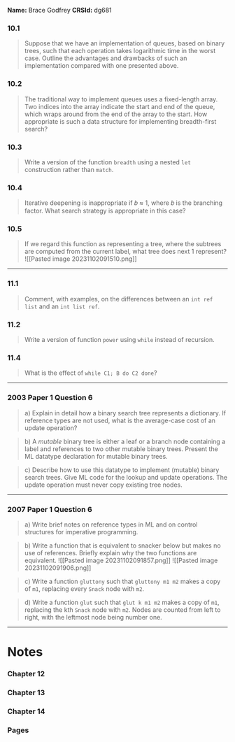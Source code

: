 **Name:** Brace Godfrey
**CRSId:** dg681

### 10.1
> Suppose that we have an implementation of queues, based on binary trees, such that each operation takes logarithmic time in the worst case. Outline the advantages and drawbacks of such an implementation compared with one presented above.

### 10.2
> The traditional way to implement queues uses a fixed-length array. Two indices into the array indicate the start and end of the queue, which wraps around from the end of the array to the start. How appropriate is such a data structure for implementing breadth-first search?

### 10.3
> Write a version of the function `breadth` using a nested `let` construction rather than `match`.

### 10.4
> Iterative deepening is inappropriate if 𝑏 ≈ 1, where 𝑏 is the branching factor. What search strategy is appropriate in this case?

### 10.5
> If we regard this function as representing a tree, where the subtrees are computed from the current label, what tree does next 1 represent?
> ![[Pasted image 20231102091510.png]]

---

### 11.1
> Comment, with examples, on the differences between an `int ref list` and an `int list ref`.

### 11.2
> Write a version of function `power` using `while` instead of recursion.

### 11.4
> What is the effect of `while C1; B do C2 done`?

---

### 2003 Paper 1 Question 6
> a) Explain in detail how a binary search tree represents a dictionary. If reference types are not used, what is the average-case cost of an update operation?



> b) A *mutable* binary tree is either a leaf or a branch node containing a label and references to two other mutable binary trees. Present the ML datatype declaration for mutable binary trees.



> c) Describe how to use this datatype to implement (mutable) binary search trees. Give ML code for the lookup and update operations. The update operation must never copy existing tree nodes.

---

### 2007 Paper 1 Question 6
> a) Write brief notes on reference types in ML and on control structures for imperative programming.



> b) Write a function that is equivalent to snacker below but makes no use of references. Briefly explain why the two functions are equivalent. ![[Pasted image 20231102091857.png]] ![[Pasted image 20231102091906.png]]



> c) Write a function `gluttony` such that `gluttony m1 m2` makes a copy of `m1`, replacing every `Snack` node with `m2`.



> d) Write a function `glut` such that `glut k m1 m2` makes a copy of `m1`, replacing the kth `Snack` node with `m2`. Nodes are counted from left to right, with the leftmost node being number one. 



---

# Notes
### Chapter 12

### Chapter 13

### Chapter 14

### Pages
